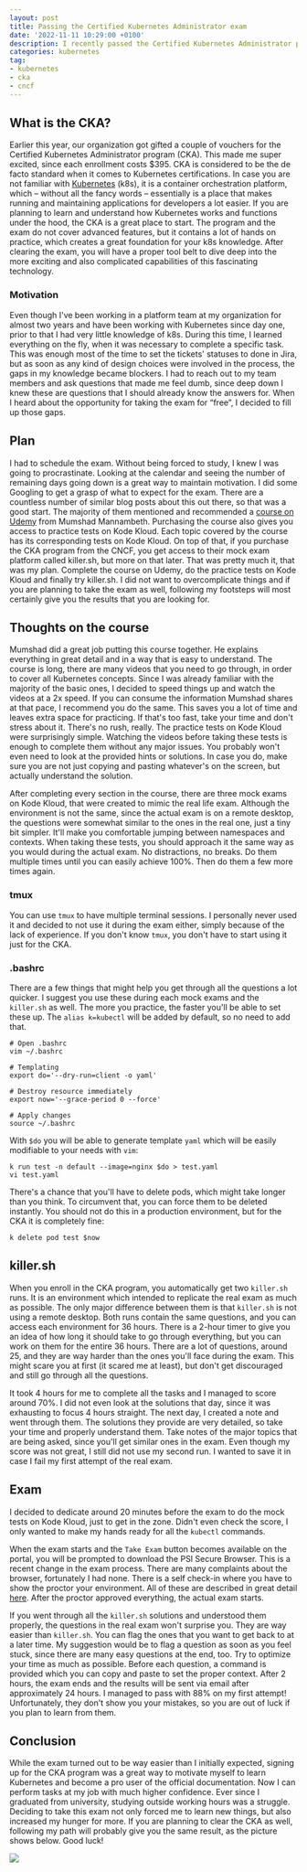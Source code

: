 ```yaml
---
layout: post
title: Passing the Certified Kubernetes Administrator exam
date: '2022-11-11 10:29:00 +0100'
description: I recently passed the Certified Kubernetes Administrator program created by the Cloud Native Computing Foundation (CNCF), in collaboration with The Linux Foundation. This is what I did as a preparation that helped me clear the exam on my first attempt.
categories: kubernetes
tag:
- kubernetes
- cka
- cncf
---
```


## What is the CKA?

Earlier this year, our organization got gifted a couple of vouchers for the Certified Kubernetes Administrator program (CKA). This made me super excited, since each enrollment costs $395. CKA is considered to be the de facto standard when it comes to Kubernetes certifications. In case you are not familiar with [Kubernetes](https://kubernetes.io/) (k8s), it is a container orchestration platform, which – without all the fancy words – essentially is a place that makes running and maintaining applications for developers a lot easier. If you are planning to learn and understand how Kubernetes works and functions under the hood, the CKA is a great place to start. The program and the exam do not cover advanced features, but it contains a lot of hands on practice, which creates a great foundation for your k8s knowledge. After clearing the exam, you will have a proper tool belt to dive deep into the more exciting and also complicated capabilities of this fascinating technology.

### Motivation

Even though I've been working in a platform team at my organization for almost two years and have been working with Kubernetes since day one, prior to that I had very little knowledge of k8s. During this time, I learned everything on the fly, when it was necessary to complete a specific task. This was enough most of the time to set the tickets' statuses to done in Jira, but as soon as any kind of design choices were involved in the process, the gaps in my knowledge became blockers. I had to reach out to my team members and ask questions that made me feel dumb, since deep down I knew these are questions that I should already know the answers for. When I heard about the opportunity for taking the exam for “free”, I decided to fill up those gaps.

## Plan

I had to schedule the exam. Without being forced to study, I knew I was going to procrastinate. Looking at the calendar and seeing the number of remaining days going down is a great way to maintain motivation. I did some Googling to get a grasp of what to expect for the exam. There are a countless number of similar blog posts about this out there, so that was a good start. The majority of them mentioned and recommended a [course on Udemy](https://www.udemy.com/course/certified-kubernetes-administrator-with-practice-tests/) from Mumshad Mannambeth. Purchasing the course also gives you access to practice tests on Kode Kloud. Each topic covered by the course has its corresponding tests on Kode Kloud. On top of that, if you purchase the CKA program from the CNCF, you get access to their mock exam platform called killer.sh, but more on that later. That was pretty much it, that was my plan. Complete the course on Udemy, do the practice tests on Kode Kloud and finally try killer.sh. I did not want to overcomplicate things and if you are planning to take the exam as well, following my footsteps will most certainly give you the results that you are looking for.

## Thoughts on the course

Mumshad did a great job putting this course together. He explains everything in great detail and in a way that is easy to understand. The course is long, there are many videos that you need to go through, in order to cover all Kubernetes concepts. Since I was already familiar with the majority of the basic ones, I decided to speed things up and watch the videos at a 2x speed. If you can consume the information Mumshad shares at that pace, I recommend you do the same. This saves you a lot of time and leaves extra space for practicing. If that's too fast, take your time and don't stress about it. There's no rush, really. The practice tests on Kode Kloud were surprisingly simple. Watching the videos before taking these tests is enough to complete them without any major issues. You probably won't even need to look at the provided hints or solutions. In case you do, make sure you are not just copying and pasting whatever's on the screen, but actually understand the solution.

After completing every section in the course, there are three mock exams on Kode Kloud, that were created to mimic the real life exam. Although the environment is not the same, since the actual exam is on a remote desktop, the questions were somewhat similar to the ones in the real one, just a tiny bit simpler. It'll make you comfortable jumping between namespaces and contexts. When taking these tests, you should approach it the same way as you would during the actual exam. No distractions, no breaks. Do them multiple times until you can easily achieve 100%. Then do them a few more times again.

### tmux

You can use `tmux` to have multiple terminal sessions. I personally never used it and decided to not use it during the exam either, simply because of the lack of experience. If you don't know `tmux`, you don't have to start using it just for the CKA.

### .bashrc

There are a few things that might help you get through all the questions a lot quicker. I suggest you use these during each mock exams and the `killer.sh` as well. The more you practice, the faster you'll be able to set these up. The `alias k=kubectl` will be added by default, so no need to add that.

```
# Open .bashrc
vim ~/.bashrc

# Templating
export do='--dry-run=client -o yaml'

# Destroy resource immediately
export now='--grace-period 0 --force'

# Apply changes
source ~/.bashrc
```

With `$do` you will be able to generate template `yaml` which will be easily modifiable to your needs with `vim`:

```
k run test -n default --image=nginx $do > test.yaml
vi test.yaml
```


There's a chance that you'll have to delete pods, which might take longer than you think. To circumvent that, you can force them to be deleted instantly. You should not do this in a production environment, but for the CKA it is completely fine:

`k delete pod test $now`

## killer.sh

When you enroll in the CKA program, you automatically get two `killer.sh` runs. It is an environment which intended to replicate the real exam as much as possible. The only major difference between them is that `killer.sh` is not using a remote desktop. Both runs contain the same questions, and you can access each environment for 36 hours. There is a 2-hour timer to give you an idea of how long it should take to go through everything, but you can work on them for the entire 36 hours. There are a lot of questions, around 25, and they are way harder than the ones you'll face during the exam. This might scare you at first (it scared me at least), but don't get discouraged and still go through all the questions.

It took 4 hours for me to complete all the tasks and I managed to score around 70%. I did not even look at the solutions that day, since it was exhausting to focus 4 hours straight. The next day, I created a note and went through them. The solutions they provide are very detailed, so take your time and properly understand them. Take notes of the major topics that are being asked, since you'll get similar ones in the exam. Even though my score was not great, I still did not use my second run. I wanted to save it in case I fail my first attempt of the real exam.

## Exam

I decided to dedicate around 20 minutes before the exam to do the mock tests on Kode Kloud, just to get in the zone. Didn't even check the score, I only wanted to make my hands ready for all the `kubectl` commands.

When the exam starts and the `Take Exam` button becomes available on the portal, you will be prompted to download the PSI Secure Browser. This is a recent change in the exam process. There are many complaints about the browser, fortunately I had none. There is a self check-in where you have to show the proctor your environment. All of these are described in great detail [here](https://docs.linuxfoundation.org/tc-docs/certification/tips-cka-and-ckad). After the proctor approved everything, the actual exam starts.

If you went through all the `killer.sh` solutions and understood them properly, the questions in the real exam won't surprise you. They are way easier than `killer.sh`. You can flag the ones that you want to get back to at a later time. My suggestion would be to flag a question as soon as you feel stuck, since there are many easy questions at the end, too. Try to optimize your time as much as possible. Before each question, a command is provided which you can copy and paste to set the proper context. After 2 hours, the exam ends and the results will be sent via email after approximately 24 hours. I managed to pass with 88% on my first attempt! Unfortunately, they don't show you your mistakes, so you are out of luck if you plan to learn from them.

## Conclusion

While the exam turned out to be way easier than I initially expected, signing up for the CKA program was a great way to motivate myself to learn Kubernetes and become a pro user of the official documentation. Now I can perform tasks at my job with much higher confidence. Ever since I graduated from university, studying outside working hours was a struggle. Deciding to take this exam not only forced me to learn new things, but also increased my hunger for more. If you are planning to clear the CKA as well, following my path will probably give you the same result, as the picture shows below. Good luck!

![](./cka.png)
